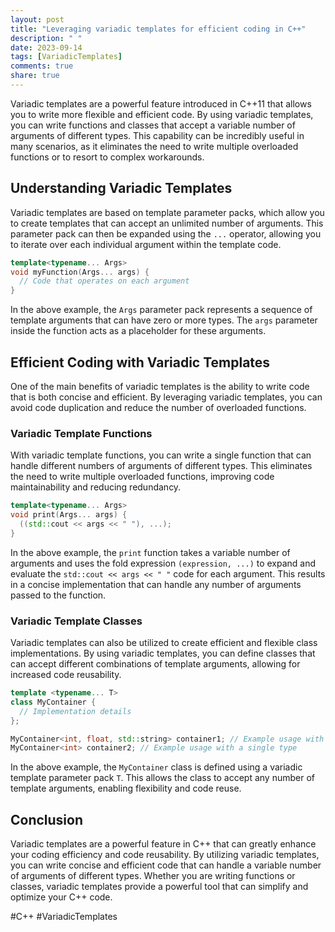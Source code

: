 ```yaml
---
layout: post
title: "Leveraging variadic templates for efficient coding in C++"
description: " "
date: 2023-09-14
tags: [VariadicTemplates]
comments: true
share: true
---
```


Variadic templates are a powerful feature introduced in C++11 that allows you to write more flexible and efficient code. By using variadic templates, you can write functions and classes that accept a variable number of arguments of different types. This capability can be incredibly useful in many scenarios, as it eliminates the need to write multiple overloaded functions or to resort to complex workarounds.

## Understanding Variadic Templates

Variadic templates are based on template parameter packs, which allow you to create templates that can accept an unlimited number of arguments. This parameter pack can then be expanded using the `...` operator, allowing you to iterate over each individual argument within the template code.

```cpp
template<typename... Args>
void myFunction(Args... args) {
  // Code that operates on each argument
}
```

In the above example, the `Args` parameter pack represents a sequence of template arguments that can have zero or more types. The `args` parameter inside the function acts as a placeholder for these arguments.

## Efficient Coding with Variadic Templates

One of the main benefits of variadic templates is the ability to write code that is both concise and efficient. By leveraging variadic templates, you can avoid code duplication and reduce the number of overloaded functions.

### Variadic Template Functions

With variadic template functions, you can write a single function that can handle different numbers of arguments of different types. This eliminates the need to write multiple overloaded functions, improving code maintainability and reducing redundancy.

```cpp
template<typename... Args>
void print(Args... args) {
  ((std::cout << args << " "), ...);
}
```

In the above example, the `print` function takes a variable number of arguments and uses the fold expression `(expression, ...)` to expand and evaluate the `std::cout << args << " "` code for each argument. This results in a concise implementation that can handle any number of arguments passed to the function.

### Variadic Template Classes

Variadic templates can also be utilized to create efficient and flexible class implementations. By using variadic templates, you can define classes that can accept different combinations of template arguments, allowing for increased code reusability.

```cpp
template <typename... T>
class MyContainer {
  // Implementation details
};

MyContainer<int, float, std::string> container1; // Example usage with multiple types
MyContainer<int> container2; // Example usage with a single type
```

In the above example, the `MyContainer` class is defined using a variadic template parameter pack `T`. This allows the class to accept any number of template arguments, enabling flexibility and code reuse.

## Conclusion

Variadic templates are a powerful feature in C++ that can greatly enhance your coding efficiency and code reusability. By utilizing variadic templates, you can write concise and efficient code that can handle a variable number of arguments of different types. Whether you are writing functions or classes, variadic templates provide a powerful tool that can simplify and optimize your C++ code.

#C++ #VariadicTemplates